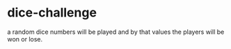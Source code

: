 # dice-challenge
a random dice numbers will be played and by that values the players will be won or lose.
